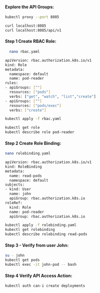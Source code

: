   #### Explore the API Groups:
```sh
kubectl proxy --port 8085
```
```sh
curl localhost:8085
curl localhost:8085/api/v1
```
  #### Step 1 Create RBAC Role:
```sh
  nano rbac.yaml
```
```sh
apiVersion: rbac.authorization.k8s.io/v1
kind: Role
metadata:
  namespace: default
  name: pod-reader
rules:
- apiGroups: [""]
  resources: ["pods"]
  verbs: ["get", "watch", "list","create"]
- apiGroups: [""]
  resources: ["pods/exec"]
  verbs: ["create"]
```
```sh
kubectl apply -f rbac.yaml
```
```sh
kubectl get role
kubectl describe role pod-reader
```
  #### Step 2 Create Role Binding:
```sh
nano rolebinding.yaml
```
```sh
apiVersion: rbac.authorization.k8s.io/v1
kind: RoleBinding
metadata:
  name: read-pods
  namespace: default
subjects:
- kind: User
  name: john
  apiGroup: rbac.authorization.k8s.io
roleRef:
  kind: Role
  name: pod-reader
  apiGroup: rbac.authorization.k8s.io
```
```sh
kubectl apply -f rolebinding.yaml
kubectl get rolebinding
kubectl describe rolebinding read-pods
```
  #### Step 3 - Verify from user John:
```sh
su - john
kubectl get pods
kubectl exec -it john-pod -- bash
  ```
  #### Step 4 Verify API Access Action:
```sh
kubectl auth can-i create deployments
```
